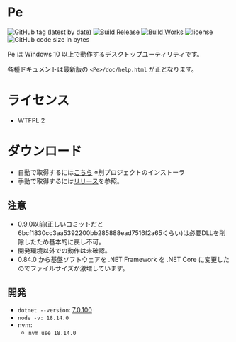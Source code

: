 # Pe

![GitHub tag (latest by date)](https://img.shields.io/github/v/tag/sk-0520/Pe?color=orange&label=version)
[![Build Release](https://github.com/sk-0520/Pe/actions/workflows/build-release.yml/badge.svg)](https://github.com/sk-0520/Pe/actions/workflows/build-release.yml)
[![Build Works](https://github.com/sk-0520/Pe/actions/workflows/build-works.yml/badge.svg)](https://github.com/sk-0520/Pe/actions/workflows/build-works.yml)
![license](https://img.shields.io/github/license/sk-0520/Pe?style=flat)
![GitHub code size in bytes](https://img.shields.io/github/languages/code-size/sk-0520/Pe)


Pe は Windows 10 以上で動作するデスクトップユーティリティです。

各種ドキュメントは最新版の `<Pe>/doc/help.html` が正となります。

# ライセンス

* WTFPL 2

# ダウンロード

* 自動で取得するには[こちら](https://github.com/sk-0520/Pe.Installer/releases/latest/download/Pe.Installer.exe) ※別プロジェクトのインストーラ
* 手動で取得するには[リリース](https://github.com/sk-0520/Pe/releases)を参照。

## 注意

* 0.9.0以前(正しいコミットだと6bcf1830cc3aa5392200bb285888ead7516f2a65くらい)は必要DLLを削除したため基本的に戻し不可。
* 開発環境以外での動作は未確認。
* 0.84.0 から基盤ソフトウェアを .NET Framework を .NET Core に変更したのでファイルサイズが激増しています。

## 開発

* `dotnet --version`: [7.0.100](https://dotnet.microsoft.com/download/dotnet/7.0)
* `node -v: 18.14.0`
* nvm:
  * `nvm use 18.14.0`


